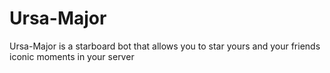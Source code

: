 # Ursa-Major
Ursa-Major is a starboard bot that allows you to star yours and your friends iconic moments in your server
